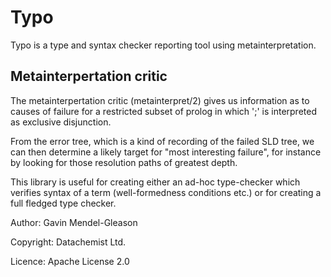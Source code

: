 # Typo

Typo is a type and syntax checker reporting tool using metainterpretation.

## Metainterpertation critic 

The metainterpertation critic (metainterpret/2) gives us information
as to causes of failure for a restricted subset of prolog in which ';'
is interpreted as exclusive disjunction.

From the error tree, which is a kind of recording of the failed SLD
tree, we can then determine a likely target for "most interesting
failure", for instance by looking for those resolution paths of
greatest depth.

This library is useful for creating either an ad-hoc type-checker
which verifies syntax of a term (well-formedness conditions etc.) or
for creating a full fledged type checker.

Author: Gavin Mendel-Gleason

Copyright: Datachemist Ltd. 

Licence: Apache License 2.0
